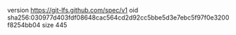 version https://git-lfs.github.com/spec/v1
oid sha256:030977d403fdf08648cac564cd2d92cc5bbe5d3e7ebc5f97f0e3200f8254bb04
size 445
